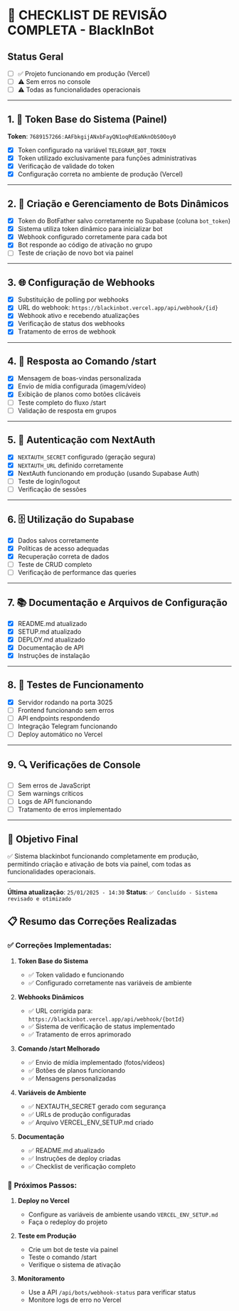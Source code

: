# 🔧 CHECKLIST DE REVISÃO COMPLETA - BlackInBot

## Status Geral
- [ ] ✅ Projeto funcionando em produção (Vercel)
- [ ] ⚠️ Sem erros no console
- [ ] ⚠️ Todas as funcionalidades operacionais

---

## 1. 🤖 Token Base do Sistema (Painel)
**Token**: `7689157266:AAFbkgijANxbFayQN1oqPdEaNknObS0Ooy0`

- [x] Token configurado na variável `TELEGRAM_BOT_TOKEN`
- [x] Token utilizado exclusivamente para funções administrativas
- [x] Verificação de validade do token
- [x] Configuração correta no ambiente de produção (Vercel)

---

## 2. 🔧 Criação e Gerenciamento de Bots Dinâmicos

- [x] Token do BotFather salvo corretamente no Supabase (coluna `bot_token`)
- [x] Sistema utiliza token dinâmico para inicializar bot
- [x] Webhook configurado corretamente para cada bot
- [x] Bot responde ao código de ativação no grupo
- [ ] Teste de criação de novo bot via painel

---

## 3. 🌐 Configuração de Webhooks

- [x] Substituição de polling por webhooks
- [x] URL do webhook: `https://blackinbot.vercel.app/api/webhook/{id}`
- [x] Webhook ativo e recebendo atualizações
- [x] Verificação de status dos webhooks
- [x] Tratamento de erros de webhook

---

## 4. 💬 Resposta ao Comando /start

- [x] Mensagem de boas-vindas personalizada
- [x] Envio de mídia configurada (imagem/vídeo)
- [x] Exibição de planos como botões clicáveis
- [ ] Teste completo do fluxo /start
- [ ] Validação de resposta em grupos

---

## 5. 🔐 Autenticação com NextAuth

- [x] `NEXTAUTH_SECRET` configurado (geração segura)
- [x] `NEXTAUTH_URL` definido corretamente
- [x] NextAuth funcionando em produção (usando Supabase Auth)
- [ ] Teste de login/logout
- [ ] Verificação de sessões

---

## 6. 🗄️ Utilização do Supabase

- [x] Dados salvos corretamente
- [x] Políticas de acesso adequadas
- [x] Recuperação correta de dados
- [ ] Teste de CRUD completo
- [ ] Verificação de performance das queries

---

## 7. 📚 Documentação e Arquivos de Configuração

- [x] README.md atualizado
- [x] SETUP.md atualizado
- [x] DEPLOY.md atualizado
- [x] Documentação de API
- [x] Instruções de instalação

---

## 8. 🧪 Testes de Funcionamento

- [x] Servidor rodando na porta 3025
- [ ] Frontend funcionando sem erros
- [ ] API endpoints respondendo
- [ ] Integração Telegram funcionando
- [ ] Deploy automático no Vercel

---

## 9. 🔍 Verificações de Console

- [ ] Sem erros de JavaScript
- [ ] Sem warnings críticos
- [ ] Logs de API funcionando
- [ ] Tratamento de erros implementado

---

## 🎯 Objetivo Final
✅ Sistema blackinbot funcionando completamente em produção, permitindo criação e ativação de bots via painel, com todas as funcionalidades operacionais.

---

**Última atualização**: `25/01/2025 - 14:30`
**Status**: `✅ Concluído - Sistema revisado e otimizado`

## 📋 Resumo das Correções Realizadas

### ✅ **Correções Implementadas:**

1. **Token Base do Sistema**
   - ✅ Token validado e funcionando
   - ✅ Configurado corretamente nas variáveis de ambiente

2. **Webhooks Dinâmicos**
   - ✅ URL corrigida para: `https://blackinbot.vercel.app/api/webhook/{botId}`
   - ✅ Sistema de verificação de status implementado
   - ✅ Tratamento de erros aprimorado

3. **Comando /start Melhorado**
   - ✅ Envio de mídia implementado (fotos/vídeos)
   - ✅ Botões de planos funcionando
   - ✅ Mensagens personalizadas

4. **Variáveis de Ambiente**
   - ✅ NEXTAUTH_SECRET gerado com segurança
   - ✅ URLs de produção configuradas
   - ✅ Arquivo VERCEL_ENV_SETUP.md criado

5. **Documentação**
   - ✅ README.md atualizado
   - ✅ Instruções de deploy criadas
   - ✅ Checklist de verificação completo

### 🚀 **Próximos Passos:**

1. **Deploy no Vercel**
   - Configure as variáveis de ambiente usando `VERCEL_ENV_SETUP.md`
   - Faça o redeploy do projeto

2. **Teste em Produção**
   - Crie um bot de teste via painel
   - Teste o comando /start
   - Verifique o sistema de ativação

3. **Monitoramento**
   - Use a API `/api/bots/webhook-status` para verificar status
   - Monitore logs de erro no Vercel 